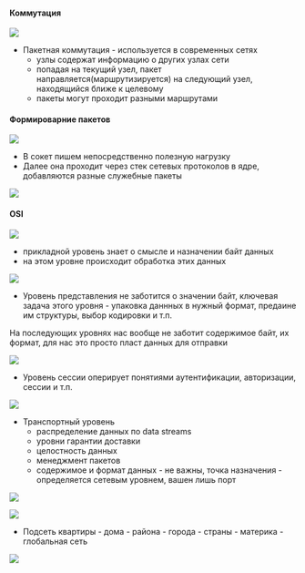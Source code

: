 #### Коммутация
![](../_resources/Pasted%20image%2020250107114242.png)
- Пакетная коммутация - используется в современных сетях
	- узлы содержат информацию о других узлах сети
	- попадая на текущий узел, пакет направляется(маршрутизируется) на следующий узел, находящийся ближе к целевому
	- пакеты могут проходит разными маршрутами

#### Формироварние пакетов
![](../_resources/Pasted%20image%2020250107115535.png)
- В сокет пишем непосредственно полезную нагрузку
- Далее она проходит через стек сетевых протоколов в ядре, добавляются разные служебные пакеты


![](../_resources/Pasted%20image%2020250107115726.png)

#### OSI
![](../_resources/Pasted%20image%2020250107121806.png)
- прикладной уровень знает о смысле и назначении байт данных
- на этом уровне происходит обработка этих данных

![](../_resources/Pasted%20image%2020250107122416.png)
- Уровень представления не заботится о значении байт, ключевая задача этого уровня - упаковка даннных в нужный формат, предаине им структуры, выбор кодировки и т.п.

На последующих уровнях нас вообще не заботит содержимое байт, их формат, для нас это просто пласт данных для отправки

![](../_resources/Pasted%20image%2020250107122531.png)
- Уровень сессии оперирует понятиями аутентификации, авторизации, сессии и т.п.


![](../_resources/Pasted%20image%2020250108113953.png)
- Транспортный уровень
	- распределение данных по data streams
	- уровни гарантии доставки
	- целостность данных
	- менеджмент пакетов
	- содержимое и формат данных - не важны, точка назначения - определяется сетевым уровнем, вашен лишь порт

![](../_resources/Pasted%20image%2020250108114253.png)

![](../_resources/Pasted%20image%2020250108115406.png)
- Подсеть квартиры - дома - района - города - страны - материка - глобальная сеть


![](../_resources/Pasted%20image%2020250108124001.png)


